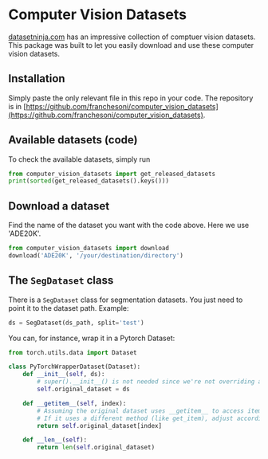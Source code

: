 # Computer Vision Datasets

[datasetninja.com](datasetninja.com) has an impressive collection of comptuer vision datasets. This package was built to let you easily download and use these computer vision datasets. 

## Installation
Simply paste the only relevant file in this repo in your code.
The repository is in [https://github.com/franchesoni/computer_vision_datasets](https://github.com/franchesoni/computer_vision_datasets).


## Available datasets (code)
To check the available datasets, simply run
```python
from computer_vision_datasets import get_released_datasets
print(sorted(get_released_datasets().keys()))
```

## Download a dataset
Find the name of the dataset you want with the code above. Here we use 'ADE20K'.
```python
from computer_vision_datasets import download
download('ADE20K', '/your/destination/directory')
```

## The `SegDataset` class
There is a `SegDataset` class for segmentation datasets. You just need to point it to the dataset path. Example:

```python
ds = SegDataset(ds_path, split='test')
```
 
You can, for instance, wrap it in a Pytorch Dataset:

```python
from torch.utils.data import Dataset

class PyTorchWrapperDataset(Dataset):
    def __init__(self, ds):
        # super().__init__() is not needed since we're not overriding anything from the parent's __init__
        self.original_dataset = ds

    def __getitem__(self, index):
        # Assuming the original dataset uses __getitem__ to access items
        # If it uses a different method (like get_item), adjust accordingly.
        return self.original_dataset[index]

    def __len__(self):
        return len(self.original_dataset)
```








